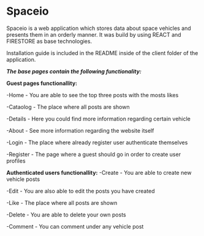 # Spaceio
Spaceio is a web application which stores data about space vehicles and presents them in an orderly manner. It was build by using REACT and FIRESTORE as base technologies.

Installation guide is included in the README inside of the client folder of the application.

**_The base pages contain the following functionality:_**

**Guest pages functionallity:**

-Home - You are able to see the top three posts with the mosts likes

-Cataolog - The place where all posts are shown

-Details - Here you could find more information regarding certain vehicle

-About - See more information regarding the website itself

-Login - The place where already register user authenticate themselves

-Register - The page where a guest should go in order to create user profiles

**Authenticated users functionallity:**
-Create - You are able to create new vehicle posts

-Edit - You are also able to edit the posts you have created

-Like - The place where all posts are shown

-Delete - You are able to delete your own posts

-Comment - You can comment under any vehicle post

